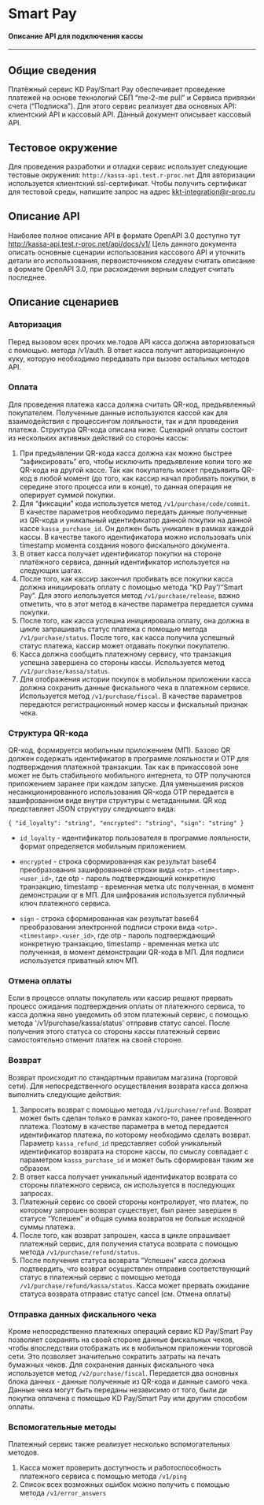 # Smart Pay
#### Описание API для подключения кассы
----
## Общие сведения
Платёжный сервис KD Pay/Smart Pay обеспечивает проведение платежей на основе технологий СБП “me-2-me pull” и Сервиса привязки счета (“Подписка”). Для этого сервис   реализует два основных API: клиентский API и кассовый API. Данный документ описывает кассовый API. 

## Тестовое окружение
Для проведения разработки и отладки сервис использует следующие тестовые окружения: `http://kassa-api.test.r-proc.net`
Для авторизации используется клиентский ssl-сертификат. Чтобы получить сертификат для тестовой среды, напишите запрос на адрес kkt-integration@r-proc.ru

## Описание API
Наиболее полное описание API в формате OpenAPI 3.0 доступно тут http://kassa-api.test.r-proc.net/api/docs/v1/
Цель данного документа описать основные сценарии использования кассового API и уточнить детали его использования, первоисточником следуем считать описание в формате OpenAPI 3.0, при расхождения верным следует считать последнее.

## Описание сценариев
### Авторизация
Перед вызовом всех прочих ме.тодов API касса должна авторизоваться с помощью. метода /v1/auth. В ответ касса получит авторизационную куку, которую необходимо передавать при вызове остальных методов API.
### Оплата
Для проведения платежа касса должна считать QR-код, предъявленный покупателем. Полученные данные используются кассой как для взаимодействия с процессингом лояльности, так и для проведения платежа. Структура QR-кода описана ниже.
Сценарий оплаты состоит из нескольких активных действий со стороны кассы:
1. При предъявлении QR-кода касса должна как можно быстрее “зафиксировать” его, чтобы исключить предъявление копии того же QR-кода на другой кассе. Так как покупатель может предъявить QR-код в любой момент (до того, как кассир начал пробивать покупки, в середине этого процесса или в конце), то данная операция не оперирует суммой покупки.
2. Для “фиксации” кода используется метод `/v1/purchase/code/commit`. В качестве параметров необходимо передать данные полученные из QR-кода и уникальный идентификатор данной покупки на данной кассе `kassa_purchase_id`. Он должен быть уникален в рамках каждой кассы. В качестве такого идентификатора можно использовать unix timestamp момента создания нового фискального документа.
3. В ответ касса получает идентификатор покупки на стороне платёжного сервиса, данный идентификатор используется на следующих шагах.
4. После того, как кассир закончил пробивать все покупки касса должна инициировать оплату с помощью метода “KD Pay”/“Smart Pay”. Для этого используется метод `/v1/purchase/release`, важно отметить, что в этот метод в качестве параметра передается сумма покупки.
5. После того, как касса успешна инициировала оплату, она должна в цикле запрашивать статус платежа с помощью метода `/v1/purchase/status`. После того, как касса получила успешный статус платежа, кассир может отдавать покупки покупателю.
6. Касса должна сообщить платежному сервису, что транзакция успешна завершена со стороны кассы. Используется метод `/v1/purchase/kassa/status`.
7. Для отображения истории покупок в мобильном приложении касса должна сохранить данные фискального чека в платежном сервисе. Используется метод `/v1/purchase/fiscal`. В качестве параметров передаются регистрационный номер кассы и фискальный признак чека.

### Структура QR-кода
QR-код, формируется мобильным приложением (МП). Базово QR должен содержать идентификатор в программе лояльности и ОТР для подтверждения платежной транзакции. Так как в прикассовой зоне может не быть стабильного мобильного интернета, то ОТP получаются приложением заранее при каждом запуске. Для уменьшения рисков несанкционированного использования QR-кода OTP передается в зашифрованном виде внутри структуры с метаданными.
QR код представляет JSON структуру следующего вида:

`{
  "id_loyalty": "string",
  "encrypted": "string",
  "sign": "string"
}`

* `id_loyalty` - идентификатор пользователя в программе лояльности, формат определяется мобильным приложением.

* `encrypted` - строка сформированная как результат base64 преобразования зашифрованной строки вида `<otp>.<timestamp>.<user_id>`, где otp - пароль подтверждающий конкретную транзакцию, timestamp - временная метка utc полученная, в момент демонстрации qr в МП. Для шифрования используется публичный ключ платежного сервиса.

* `sign` - строка сформированная как результат base64 преобразования электронной подписи строки вида `<otp>.<timestamp>.<user_id>`, где otp - пароль подтверждающий конкретную транзакцию, timestamp - временная метка utc полученная, в момент демонстрации QR-кода в МП. Для подписи используется приватный ключ МП.

### Отмена оплаты
Если в процессе оплаты покупатель или кассир решают прервать процесс ожидания подтверждения оплаты от платежного сервиса, то касса должна явно уведомить об этом платежный сервис, с помощью метода '/v1/purchase/kassa/status' отправив статус cancel. После получения этого статуса со стороны кассы платежный сервис самостоятельно отменит платеж на своей стороне.

### Возврат
Возврат происходит по стандартным правилам магазина (торговой сети). 
Для непосредственного осуществления возврата касса должна выполнить следующие действия:
1. Запросить возврат с помощью метода `/v1/purchase/refund`. Возврат может быть сделан только в рамках какого-то, ранее проведенного платежа. Поэтому в качестве параметра в метод передается идентификатор платежа, по которому необходимо сделать возврат. Параметр `kassa_refund_id` представляет собой уникальный идентификатор возврата на стороне кассы, по смыслу совпадает с параметром `kassa_purchase_id` и может быть сформирован таким же образом.
2. В ответ касса получает уникальный идентификатор возврата со стороны платежного сервиса, он используется в последующих запросах.
3. Платежный сервис со своей стороны контролирует, что платеж, по которому запрошен возврат существует, был ранее завершен в статусе “Успешен” и общая сумма возвратов не больше исходной суммы платежа.
4. После того, как возврат запрошен, касса в цикле опрашивает платежный сервис, для получения статуса возврата с помощью метода `/v1/purchase/refund/status`.
5. После получения статуса возврата “Успешен” касса должна подтвердить, что возврат осуществлен отправив соответствующий статус в платежный сервис с помощью метода `/v1/purchase/refund/kassa/status`. Касса может прервать ожидание статуса возврата отправис статус cancel (см. Отмена оплаты)

### Отправка данных фискального чека
Кроме непосредственно платежных операций сервис KD Pay/Smart Pay позволяет сохранять на своей стороне данные фискальных чеков, чтобы впоследствии отображать их в мобильном приложении торговой сети. Это позволяет значительно сократить затраты на печать бумажных чеков.
	Для сохранения данных фискального чека используется метод `/v2/purchase/fiscal`. Передается два основных блока данных - данные полученные из QR-кода и данные самого чека. 
Данные чека могут быть переданы независимо от того, были ди покупка оплачена с помощью KD Pay/Smart Pay или другим способом оплаты. 

### Вспомогательные методы
Платежный сервис также реализует несколько вспомогательных методов.
1. Касса может проверить доступность и работоспособность платежного сервиса с помощью метода `/v1/ping`
2. Список всех возможных ошибок можно получить с помощью метода `/v1/error_answers`



